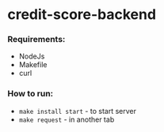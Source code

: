 # credit-score-backend

### Requirements:
- NodeJs
- Makefile
- curl

### How to run:
- `make install start` - to start server
- `make request` - in another tab